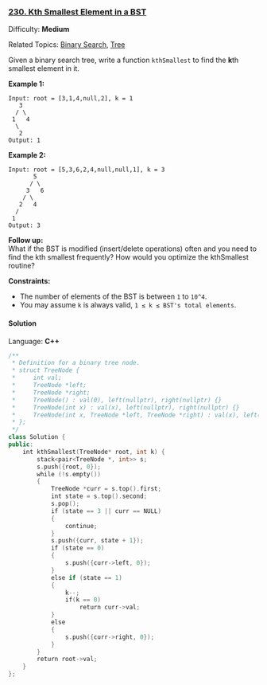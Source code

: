### [230\. Kth Smallest Element in a BST](https://leetcode.com/problems/kth-smallest-element-in-a-bst/)

Difficulty: **Medium**

Related Topics: [Binary Search](https://leetcode.com/tag/binary-search/), [Tree](https://leetcode.com/tag/tree/)

Given a binary search tree, write a function `kthSmallest` to find the **k**th smallest element in it.

**Example 1:**

```
Input: root = [3,1,4,null,2], k = 1
   3
  / \
 1   4
  \
   2
Output: 1
```

**Example 2:**

```
Input: root = [5,3,6,2,4,null,null,1], k = 3
       5
      / \
     3   6
    / \
   2   4
  /
 1
Output: 3
```

**Follow up:**  
What if the BST is modified (insert/delete operations) often and you need to find the kth smallest frequently? How would you optimize the kthSmallest routine?

**Constraints:**

- The number of elements of the BST is between `1` to `10^4`.
- You may assume `k` is always valid, `1 ≤ k ≤ BST's total elements`.

#### Solution

Language: **C++**

```c++
/**
 * Definition for a binary tree node.
 * struct TreeNode {
 *     int val;
 *     TreeNode *left;
 *     TreeNode *right;
 *     TreeNode() : val(0), left(nullptr), right(nullptr) {}
 *     TreeNode(int x) : val(x), left(nullptr), right(nullptr) {}
 *     TreeNode(int x, TreeNode *left, TreeNode *right) : val(x), left(left), right(right) {}
 * };
 */
class Solution {
public:
    int kthSmallest(TreeNode* root, int k) {
        stack<pair<TreeNode *, int>> s;
        s.push({root, 0});
        while (!s.empty())
        {
            TreeNode *curr = s.top().first;
            int state = s.top().second;
            s.pop();
            if (state == 3 || curr == NULL)
            {
                continue;
            }
            s.push({curr, state + 1});
            if (state == 0)
            {
                s.push({curr->left, 0});
            }
            else if (state == 1)
            {
                k--;
                if(k == 0)
                    return curr->val;
            }
            else
            {
                s.push({curr->right, 0});
            }
        }
        return root->val;
    }
};
```
